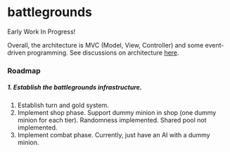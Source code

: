 # battlegrounds
Early Work In Progress!

Overall, the architecture is MVC (Model, View, Controller) and some event-driven programming. See discussions on architecture [here](app/Model.md).

### Roadmap
##### 1. Establish the battlegrounds infrastructure.
1. Establish turn and gold system.
2. Implement shop phase. Support dummy minion in shop (one dummy minion for each tier). Randomness implemented. Shared pool not implemented.
3. Implement combat phase. Currently, just have an AI with a dummy minion.